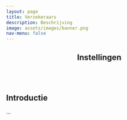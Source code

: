 ```yaml
---
layout: page
title: Verzekeraars
description: Beschrijving
image: assets/images/banner.png
nav-menu: false
---
```


<!-- Main -->
<div id="main" class="alt">

<!-- One -->
<section id="one">
	<div class="inner">
		<header class="major">
			<h1>Instellingen</h1>
		</header>

<span class="image fit"><img src="{% link assets/images/instellingen/instellingen1.png %}" alt="" /></span>

<!-- Content -->
<h2 id="content">Introductie</h2>
<p>...</p>

</section>
</div>